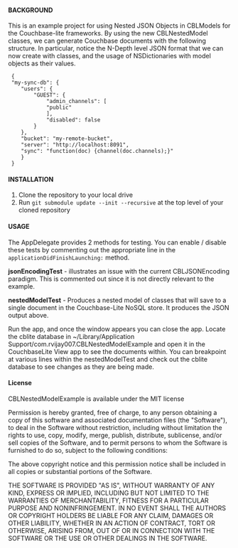 #### BACKGROUND

This is an example project for using Nested JSON Objects in CBLModels for the Couchbase-lite frameworks. By using the new CBLNestedModel classes, we can generate Couchbase documents with the following structure. In particular, notice the N-Depth level JSON format that we can now create with classes, and the usage of NSDictionaries with model objects as their values.

```
 {
 "my-sync-db": {
    "users": {
        "GUEST": {
            "admin_channels": [
            "public"
            ],
            "disabled": false
        }
    },
    "bucket": "my-remote-bucket",
    "server": "http://localhost:8091",
    "sync": "function(doc) {channel(doc.channels);}"
    }
 }
```

#### INSTALLATION

1.  Clone the repository to your local drive
2.  Run ```git submodule update --init --recursive``` at the top level of your cloned repository

#### USAGE

The AppDelegate provides 2 methods for testing. You can enable / disable these tests by commenting out the appropriate line in the ```applicationDidFinishLaunching:``` method.

**jsonEncodingTest** - illustrates an issue with the current CBLJSONEncoding paradigm. This is commented out since it is not directly relevant to the example.

**nestedModelTest** - Produces a nested model of classes that will save to a single document in the Couchbase-Lite NoSQL store. It produces the JSON output above. 

Run the app, and once the window appears you can close the app. Locate the cblite database in ~/Library/Application Support/com.rvijay007.CBLNestedModelExample and open it in the CouchbaseLite View app to see the documents within. You can breakpoint at various lines within the nestedModelTest and check out the cblite database to see changes as they are being made.

#### License

CBLNestedModelExample is available under the MIT license

Permission is hereby granted, free of charge, to any person obtaining a copy of this software and associated documentation files (the "Software"), to deal in the Software without restriction, including without limitation the rights to use, copy, modify, merge, publish, distribute, sublicense, and/or sell copies of the Software, and to permit persons to whom the Software is furnished to do so, subject to the following conditions:

The above copyright notice and this permission notice shall be included in all copies or substantial portions of the Software.

THE SOFTWARE IS PROVIDED "AS IS", WITHOUT WARRANTY OF ANY KIND, EXPRESS OR IMPLIED, INCLUDING BUT NOT LIMITED TO THE WARRANTIES OF MERCHANTABILITY, FITNESS FOR A PARTICULAR PURPOSE AND NONINFRINGEMENT. IN NO EVENT SHALL THE AUTHORS OR COPYRIGHT HOLDERS BE LIABLE FOR ANY CLAIM, DAMAGES OR OTHER LIABILITY, WHETHER IN AN ACTION OF CONTRACT, TORT OR OTHERWISE, ARISING FROM, OUT OF OR IN CONNECTION WITH THE SOFTWARE OR THE USE OR OTHER DEALINGS IN THE SOFTWARE.
